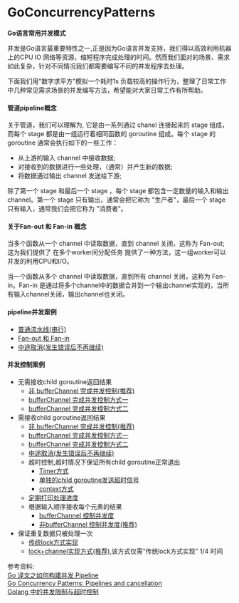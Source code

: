 # GoConcurrencyPatterns
**Go语言常用并发模式**

并发是Go语言最重要特性之一,正是因为Go语言并发支持，我们得以高效利用机器上的CPU IO 网络等资源，缩短程序完成处理的时间。然而我们面对的场景、需求如此复杂，针对不同情况我们都需要编写不同的并发程序去处理。

下面我们用"数字求平方"模拟一个耗时1s 负载较高的操作行为，整理了日常工作中几种常见需求场景的并发编写方法，希望能对大家日常工作有所帮助。

#### 管道pipeline概念
关于管道，我们可以理解为, 它是由一系列通过 chanel 连接起来的 stage 组成，而每个 stage 都是由一组运行着相同函数的 goroutine 组成。每个 stage 的 goroutine 通常会执行如下的一些工作：
- 从上游的输入 channel 中接收数据;
- 对接收到的数据进行一些处理，（通常）并产生新的数据;
- 将数据通过输出 channel 发送给下游;

除了第一个 stage 和最后一个 stage ，每个 stage 都包含一定数量的输入和输出 channel。第一个 stage 只有输出，通常会把它称为 "生产者"，最后一个 stage 只有输入，通常我们会把它称为 "消费者"。

#### 关于Fan-out 和 Fan-in 概念

当多个函数从一个 channel 中读取数据，直到 channel 关闭，这称为 Fan-out; 这为我们提供了 在多个worker间分配任务 提供了一种方法，这一组worker可以并发的利用CPU和I/O。

当一个函数从多个 channel 中读取数据，直到所有 channel 关闭，这称为 Fan-in。Fan-in 是通过将多个channel中的数据合并到一个输出channel实现的，当所有输入channel关闭，输出channel也关闭。


#### pipeline并发案例
- [普通流水线(串行)](https://github.com/lukexwang/GoConcurrencyPatterns/blob/96b3b9420cdd7276491acd62086c2445cef184b3/pipelineDemos/SerialPipeline.go#L36)
- [Fan-out 和 Fan-in](https://github.com/lukexwang/GoConcurrencyPatterns/blob/96b3b9420cdd7276491acd62086c2445cef184b3/pipelineDemos/FanInFanOut.go)
- [中途取消(发生错误后不再继续)](https://github.com/lukexwang/GoConcurrencyPatterns/blob/96b3b9420cdd7276491acd62086c2445cef184b3/pipelineDemos/CanceledWithoutFinish.go#L77)

#### 并发控制案例
- 无需接收child goroutine返回结果
    - [非 bufferChannel 完成并发控制(推荐)](https://github.com/lukexwang/GoConcurrencyPatterns/blob/96b3b9420cdd7276491acd62086c2445cef184b3/BoundedParallelism/notDealChildRet.go#L10)
    - [bufferChannel 完成并发控制方式一](https://github.com/lukexwang/GoConcurrencyPatterns/blob/96b3b9420cdd7276491acd62086c2445cef184b3/BoundedParallelism/notDealChildRet.go#L42)
    - [bufferChannel 完成并发控制方式二](https://github.com/lukexwang/GoConcurrencyPatterns/blob/96b3b9420cdd7276491acd62086c2445cef184b3/BoundedParallelism/notDealChildRet.go#L71)
- 需接收child goroutine返回结果
    - [非 bufferChannel 完成并发控制(推荐)](https://github.com/lukexwang/GoConcurrencyPatterns/blob/96b3b9420cdd7276491acd62086c2445cef184b3/BoundedParallelism/DealChildRet.go#L16)
    - [bufferChannel 完成并发控制方式一](https://github.com/lukexwang/GoConcurrencyPatterns/blob/96b3b9420cdd7276491acd62086c2445cef184b3/BoundedParallelism/DealChildRet.go#L68)
    - [bufferChannel 完成并发控制方式二](https://github.com/lukexwang/GoConcurrencyPatterns/blob/96b3b9420cdd7276491acd62086c2445cef184b3/BoundedParallelism/DealChildRet.go#L118)
    - [中途取消(发生错误后不再继续)](https://github.com/lukexwang/GoConcurrencyPatterns/blob/96b3b9420cdd7276491acd62086c2445cef184b3/BoundedParallelism/CanceledErrOccur.go)
    - 超时控制,超时情况下保证所有child goroutine正常退出
        - [Timer方式](https://github.com/lukexwang/GoConcurrencyPatterns/blob/96b3b9420cdd7276491acd62086c2445cef184b3/BoundedParallelism/TimeOut.go#L12)
        - [单独的child goroutine发送超时信号](https://github.com/lukexwang/GoConcurrencyPatterns/blob/96b3b9420cdd7276491acd62086c2445cef184b3/BoundedParallelism/TimeOut.go#L106)
        - [context方式](https://github.com/lukexwang/GoConcurrencyPatterns/blob/96b3b9420cdd7276491acd62086c2445cef184b3/BoundedParallelism/TimeOut.go#L204)
    - [定期打印处理进度](https://github.com/lukexwang/GoConcurrencyPatterns/blob/96b3b9420cdd7276491acd62086c2445cef184b3/BoundedParallelism/PrintProcessEveryNSeconds.go)
    - 根据输入顺序接收每个元素的结果
        - [bufferChannel 控制并发度](https://github.com/lukexwang/GoConcurrencyPatterns/blob/96b3b9420cdd7276491acd62086c2445cef184b3/BoundedParallelism/ReturnByInputOrder.go#L50)
        - [非bufferChannel 控制并发度(推荐)](https://github.com/lukexwang/GoConcurrencyPatterns/blob/96b3b9420cdd7276491acd62086c2445cef184b3/BoundedParallelism/ReturnByInputOrder.go#L118)
- 保证重复数据只被处理一次
    - [传统lock方式实现](https://github.com/lukexwang/GoConcurrencyPatterns/blob/96b3b9420cdd7276491acd62086c2445cef184b3/DupDataProcessOnlyOnce/ByLock.go#L15)
    - [lock+channel实现方式(推荐)](https://github.com/lukexwang/GoConcurrencyPatterns/blob/96b3b9420cdd7276491acd62086c2445cef184b3/DupDataProcessOnlyOnce/betterWay.go#L113),该方式仅需"传统lock方式实现" 1/4 时间
    
参考资料:  
[Go 译文之如何构建并发 Pipeline](https://segmentfault.com/a/1190000019984518)  
[Go Concurrency Patterns: Pipelines and cancellation](https://blog.golang.org/pipelines)  
[Golang 中的并发限制与超时控制](https://www.jianshu.com/p/42e89de33065)
